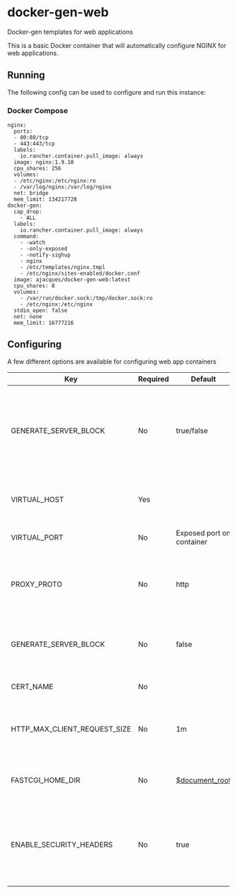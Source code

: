 # docker-gen-web
Docker-gen templates for web applications

This is a basic Docker container that will automatically configure NGINX for web applications.

## Running
The following config can be used to configure and run this instance:
### Docker Compose
```
nginx:
  ports:
  - 80:80/tcp
  - 443:443/tcp
  labels:
    io.rancher.container.pull_image: always
  image: nginx:1.9.10
  cpu_shares: 256
  volumes:
  - /etc/nginx:/etc/nginx:ro
  - /var/log/nginx:/var/log/nginx
  net: bridge
  mem_limit: 134217728
docker-gen:
  cap_drop:
    - ALL
  labels:
    io.rancher.container.pull_image: always
  command:
    - -watch
    - -only-exposed
    - -notify-sighup
    - nginx
    - /etc/templates/nginx.tmpl
    - /etc/nginx/sites-enabled/docker.conf
  image: ajacques/docker-gen-web:latest
  cpu_shares: 8
  volumes:
    - /var/run/docker.sock:/tmp/docker.sock:ro
    - /etc/nginx:/etc/nginx
  stdin_open: false
  net: none
  mem_limit: 16777216
```

## Configuring
A few different options are available for configuring web app containers

| Key | Required | Default | Example | Description |
| --- | -------- | ------- | ------- | ----------- |
| GENERATE_SERVER_BLOCK | No | true/false | True to generate a server {} block, false to only generate the upstream block. Generally you'll want true |
| VIRTUAL_HOST | Yes | | example.com | The domain name to forward to this container |
| VIRTUAL_PORT | No | Exposed port on container | 3000 | Port inside the container to forward to |
| PROXY_PROTO | No | http | http,fastcgi | Specifies how traffic will be proxied to the upstream (FastCGI or HTTP)
| GENERATE_SERVER_BLOCK | No | false | true/false | Whether or not to generate server {} block in NGINX |
| CERT_NAME | No | | example_com | Name of the certificate to use |
| HTTP_MAX_CLIENT_REQUEST_SIZE | No | 1m | 500m | Maximum number of bytes clients can upload. See [NGINX docs](http://nginx.org/en/docs/http/ngx_http_core_module.html#client_max_body_size)
| FASTCGI_HOME_DIR | No | [$document_root](http://nginx.org/en/docs/http/ngx_http_core_module.html#var_document_root) | /var/www/html | This folder contains all of the FastCGI scripts. |
| ENABLE_SECURITY_HEADERS | No | true | true/false | Controls whether to automatically add security headers (ex. HSTS, X-Frame-Options, etc.) |

